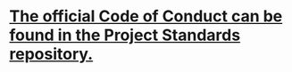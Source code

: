 # [The official Code of Conduct can be found in the Project Standards repository.](https://github.com/acook/project_standards/blob/master/community/coc.markdown)
